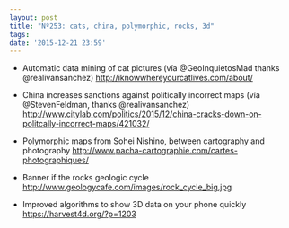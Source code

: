 ```yaml
---
layout: post
title: "Nº253: cats, china, polymorphic, rocks, 3d"
tags:
date: '2015-12-21 23:59'
---
```


* Automatic data mining of cat pictures (vía @GeoInquietosMad thanks @realivansanchez)
  http://iknowwhereyourcatlives.com/about/

* China increases sanctions against politically incorrect maps (vía @StevenFeldman, thanks @realivansanchez)
  http://www.citylab.com/politics/2015/12/china-cracks-down-on-politcally-incorrect-maps/421032/ 

* Polymorphic maps from Sohei Nishino, between cartography and photography
  http://www.pacha-cartographie.com/cartes-photographiques/

* Banner if the rocks geologic cycle
  http://www.geologycafe.com/images/rock_cycle_big.jpg

* Improved algorithms to show 3D data on your phone quickly
  https://harvest4d.org/?p=1203
